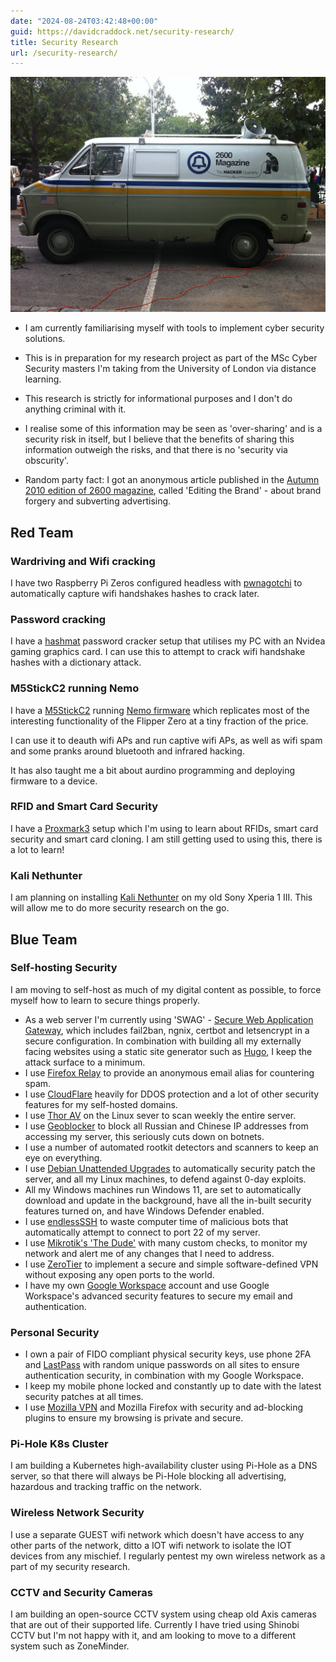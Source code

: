 ```yaml
---
date: "2024-08-24T03:42:48+00:00"
guid: https://davidcraddock.net/security-research/
title: Security Research
url: /security-research/
---
```


![image](2600.jpg)

* I am currently familiarising myself with tools to implement cyber security solutions.

* This is in preparation for my research project as part of the MSc Cyber Security masters I'm taking from the University of London via distance learning.

* This research is strictly for informational purposes and I don't do anything criminal with it.

* I realise some of this information may be seen as 'over-sharing' and is a security risk in itself, but I believe that the benefits of sharing this information outweigh the risks, and that there is no 'security via obscurity'.

* Random party fact: I got an anonymous article published in the [Autumn 2010 edition of 2600 magazine](https://davidcraddock.net/2600.pdf), called 'Editing the Brand' - about brand forgery and subverting advertising.

## Red Team

### Wardriving and Wifi cracking

I have two Raspberry Pi Zeros configured headless with [pwnagotchi](https://pwnagotchi.ai/) to automatically capture wifi handshakes hashes to crack later.

### Password cracking

I have a [hashmat](https://hashcat.net/hashcat/) password cracker setup that utilises my PC with an Nvidea gaming graphics card. I can use this to attempt to crack wifi handshake hashes with a dictionary attack.

### M5StickC2 running Nemo

I have a [M5StickC2](https://shop.m5stack.com/products/m5stickc-plus2-esp32-mini-iot-development-kit) running [Nemo firmware](https://github.com/n0xa/m5stick-nemo) which replicates most of the interesting functionality of the Flipper Zero at a tiny fraction of the price.

I can use it to deauth wifi APs and run captive wifi APs, as well as wifi spam and some pranks around bluetooth and infrared hacking.

It has also taught me a bit about aurdino programming and deploying firmware to a device.

### RFID and Smart Card Security

I have a [Proxmark3](https://en.wikipedia.org/wiki/Proxmark3) setup which I'm using to learn about RFIDs, smart card security and smart card cloning. I am still getting used to using this, there is a lot to learn!

### Kali Nethunter

I am planning on installing [Kali Nethunter](https://www.kali.org/docs/nethunter/) on my old Sony Xperia 1 III. This will allow me to do more security research on the go.

## Blue Team

### Self-hosting Security

I am moving to self-host as much of my digital content as possible, to force myself how to learn to secure things properly.

* As a web server I'm currently using 'SWAG' - [Secure Web Application Gateway](https://hub.docker.com/r/linuxserver/swag), which includes fail2ban, ngnix, certbot and letsencrypt in a secure configuration. In combination with building all my externally facing websites using a static site generator such as [Hugo](https://gohugo.io/), I keep the attack surface to a minimum.
* I use [Firefox Relay](https://relay.firefox.com/accounts/profile/) to provide an anonymous email alias for countering spam.
* I use [CloudFlare](https://www.cloudflare.com) heavily for DDOS protection and a lot of other security features for my self-hosted domains.
* I use [Thor AV](https://www.nextron-systems.com/thor/) on the Linux sever to scan weekly the entire server.
* I use [Geoblocker](https://github.com/friendly-bits/geoblocker-bash) to block all Russian and Chinese IP addresses from accessing my server, this seriously cuts down on botnets.
* I use a number of automated rootkit detectors and scanners to keep an eye on everything.
* I use [Debian Unattended Upgrades](https://wiki.debian.org/UnattendedUpgrades) to automatically security patch the server, and all my Linux machines, to defend against 0-day exploits.
* All my Windows machines run Windows 11, are set to automatically download and update in the background, have all the in-built security features turned on, and have Windows Defender enabled.
* I use [endlessSSH](https://github.com/skeeto/endlessh) to waste computer time of malicious bots that automatically attempt to connect to port 22 of my server.
* I use [Mikrotik's 'The Dude'](https://mikrotik.com/thedude) with many custom checks, to monitor my network and alert me of any changes that I need to address.
* I use [ZeroTier](https://www.zerotier.com/) to implement a secure and simple software-defined VPN without exposing any open ports to the world.
* I have my own [Google Workspace](https://workspace.google.com) account and use Google Workspace's advanced security features to secure my email and authentication.

### Personal Security

* I own a pair of FIDO compliant physical security keys, use phone 2FA and [LastPass](https://www.lastpass.com/) with random unique passwords on all sites to ensure authentication security, in combination with my Google Workspace.
* I keep my mobile phone locked and constantly up to date with the latest security patches at all times.
* I use [Mozilla VPN](https://www.mozilla.org/en-GB/products/vpn/) and Mozilla Firefox with security and ad-blocking plugins to ensure my browsing is private and secure.

### Pi-Hole K8s Cluster

I am building a Kubernetes high-availability cluster using Pi-Hole as a DNS server, so that there will always be Pi-Hole blocking all advertising, hazardous and tracking traffic on the network.

### Wireless Network Security

I use a separate GUEST wifi network which doesn't have access to any other parts of the network, ditto a IOT wifi network to isolate the IOT devices from any mischief. I regularly pentest my own wireless network as a part of my security research.

### CCTV and Security Cameras

I am building an open-source CCTV system using cheap old Axis cameras that are out of their supported life. Currently I have tried using Shinobi CCTV but I'm not happy with it, and am looking to move to a different system such as ZoneMinder.


